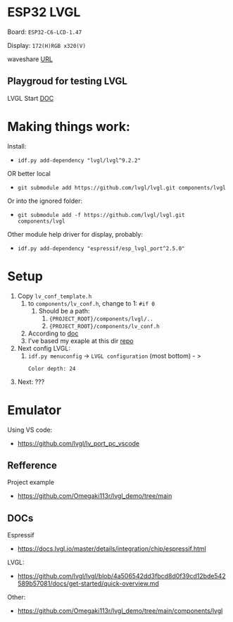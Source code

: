 # ESP32 LVGL

Board: `ESP32-C6-LCD-1.47`

Display: ` 172(H)RGB x320(V) `

waveshare [URL](https://www.waveshare.com/wiki/ESP32-C6-LCD-1.47)

## Playgroud for testing LVGL

LVGL Start [DOC](https://github.com/lvgl/lvgl/blob/4a506542dd3fbcd8d0f39cd12bde542589b57081/docs/get-started/quick-overview.md) 

# Making things work:

Install:

- `idf.py add-dependency "lvgl/lvgl^9.2.2"`

OR better local

- `git submodule add https://github.com/lvgl/lvgl.git components/lvgl`

Or into the ignored folder: 

- `git submodule add -f https://github.com/lvgl/lvgl.git components/lvgl`

Other module help driver for display, probably:
- `idf.py add-dependency "espressif/esp_lvgl_port^2.5.0"`

# Setup

1. Copy `lv_conf_template.h` 
   1. to `components/lv_conf.h`, change to 1: `#if 0`
      1. Should be a path: 
         1. `{PROJECT_ROOT}/components/lvgl/..`
         2. `{PROJECT_ROOT}/components/lv_conf.h`
   2. According to [doc](https://github.com/lvgl/lvgl/blob/4a506542dd3fbcd8d0f39cd12bde542589b57081/docs/get-started/quick-overview.md)
   3. I've based my exaple at this dir [repo](https://github.com/Omegaki113r/lvgl_demo/tree/main/components/lvgl)
2. Next config LVGL:
   1. `idf.py menuconfig` -> `LVGL configuration` (most bottom) - >
        ```text
        Color depth: 24
        ```
3. Next: ???

# Emulator

Using VS code:

- https://github.com/lvgl/lv_port_pc_vscode


## Refference

Project example
- https://github.com/Omegaki113r/lvgl_demo/tree/main

## DOCs

Espressif
- https://docs.lvgl.io/master/details/integration/chip/espressif.html

LVGL:
- https://github.com/lvgl/lvgl/blob/4a506542dd3fbcd8d0f39cd12bde542589b57081/docs/get-started/quick-overview.md

Other:
- https://github.com/Omegaki113r/lvgl_demo/tree/main/components/lvgl
